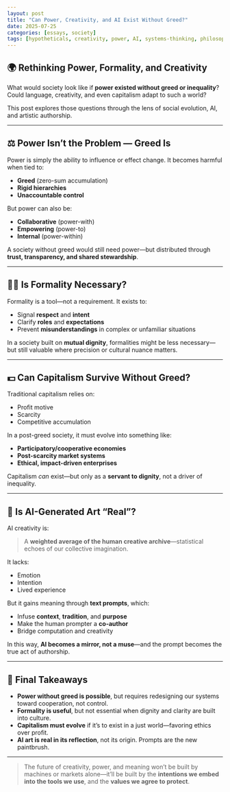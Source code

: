 ```yaml
---
layout: post
title: "Can Power, Creativity, and AI Exist Without Greed?"
date: 2025-07-25
categories: [essays, society]
tags: [hypotheticals, creativity, power, AI, systems-thinking, philosophy, ethics, post-capitalism]
---
```


## 🌍 Rethinking Power, Formality, and Creativity

What would society look like if **power existed without greed or inequality**? Could language, creativity, and even capitalism adapt to such a world?

This post explores those questions through the lens of social evolution, AI, and artistic authorship.

---

## ⚖️ Power Isn’t the Problem — Greed Is

Power is simply the ability to influence or effect change. It becomes harmful when tied to:

- **Greed** (zero-sum accumulation)
- **Rigid hierarchies**
- **Unaccountable control**

But power can also be:

- **Collaborative** (power-with)
- **Empowering** (power-to)
- **Internal** (power-within)

A society without greed would still need power—but distributed through **trust, transparency, and shared stewardship**.

---

## 🧑‍⚖️ Is Formality Necessary?

Formality is a tool—not a requirement. It exists to:
- Signal **respect** and **intent**
- Clarify **roles** and **expectations**
- Prevent **misunderstandings** in complex or unfamiliar situations

In a society built on **mutual dignity**, formalities might be less necessary—but still valuable where precision or cultural nuance matters.

---

## 💵 Can Capitalism Survive Without Greed?

Traditional capitalism relies on:
- Profit motive
- Scarcity
- Competitive accumulation

In a post-greed society, it must evolve into something like:
- **Participatory/cooperative economies**
- **Post-scarcity market systems**
- **Ethical, impact-driven enterprises**

Capitalism *can* exist—but only as a **servant to dignity**, not a driver of inequality.

---

## 🎨 Is AI-Generated Art “Real”?

AI creativity is:
> A **weighted average of the human creative archive**—statistical echoes of our collective imagination.

It lacks:
- Emotion
- Intention
- Lived experience

But it gains meaning through **text prompts**, which:
- Infuse **context**, **tradition**, and **purpose**
- Make the human prompter a **co-author**
- Bridge computation and creativity

In this way, **AI becomes a mirror, not a muse**—and the prompt becomes the true act of authorship.

---

## 🧠 Final Takeaways

- **Power without greed is possible**, but requires redesigning our systems toward cooperation, not control.
- **Formality is useful**, but not essential when dignity and clarity are built into culture.
- **Capitalism must evolve** if it’s to exist in a just world—favoring ethics over profit.
- **AI art is real in its reflection**, not its origin. Prompts are the new paintbrush.

---

> The future of creativity, power, and meaning won’t be built by machines or markets alone—it’ll be built by the **intentions we embed into the tools we use**, and the **values we agree to protect**.


